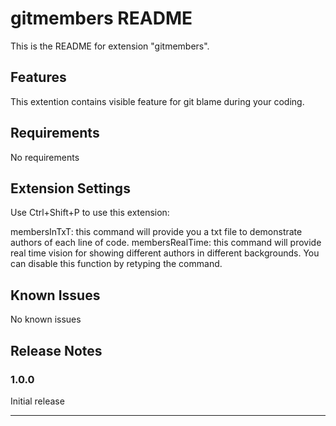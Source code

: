 # gitmembers README

This is the README for extension "gitmembers".
## Features

This extention contains visible feature for git blame during your coding.

## Requirements

No requirements

## Extension Settings

Use Ctrl+Shift+P to use this extension:

membersInTxT: this command will provide you a txt file to demonstrate authors of each line of code.
membersRealTime: this command will provide real time vision for showing different authors in different backgrounds. You can disable this function by retyping the command.

## Known Issues

No known issues

## Release Notes



### 1.0.0

Initial release


---

